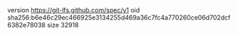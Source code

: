 version https://git-lfs.github.com/spec/v1
oid sha256:b6e46c29ec466925e3134255d469a36c7fc4a770260ce06d702dcf6382e78038
size 32918
